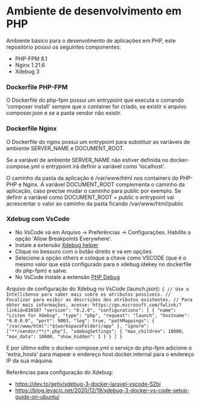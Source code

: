 # Ambiente de desenvolvimento em PHP

Ambiente básico para o desenvolmento de aplicações em PHP, este repositório possui os seguintes componentes:

- PHP-FPM 8.1
- Nginx 1.21.6
- Xdebug 3

### Dockerfile PHP-FPM

O Dockerfile do php-fpm possui um entrypoint que executa o comando 'composer install' sempre que o container for criado, se existir o arquivo composer.json e se a pasta vendor não existir.

### Dockerfile Nginx

O Dockerfile do nginx possui um entrypoint para substituir as variáveis de ambiente SERVER_NAME e DOCUMENT_ROOT. 

Se a variável de ambiente SERVER_NAME não estiver definida no docker-compose.yml o entrypoint irá definir a variável como 'localhost'.

O caminho da pasta da aplicação é /var/www/html nos containers do PHP-PHP e Nginx. A variável DOCUMENT_ROOT complementa o caminho da aplicação, caso precise mudar o caminho para public por exemplo. Se definir a variável como DOCUMENT_ROOT = public o entrypoint vai acrescentar o valor ao caminho da pasta ficando /var/www/html/public

### Xdebug com VsCode

- No VsCode vá em Arquivo -> Preferências -> Configurações. Habilite a opção 'Allow Breakpoints Everywhere'.
- Instale a extensão [Xdebug helper](https://chrome.google.com/webstore/detail/xdebug-helper/eadndfjplgieldjbigjakmdgkmoaaaoc)
- Clique no besouro com o botão direito e va em opções
- Selecione a opção others e coloque a chave como VSCODE (que é o mesmo valor que está configurado para o xdebug.idekey no dockerfile do php-fpm) e salve.
- No VsCode instale a extensão [PHP Debug](https://marketplace.visualstudio.com/items?itemName=xdebug.php-debug)

Arquivo de configuração do Xdebug no VsCode (launch.json):
`{
  // Use o IntelliSense para saber mais sobre os atributos possíveis.
  // Focalizar para exibir as descrições dos atributos existentes.
  // Para obter mais informações, acesse: https://go.microsoft.com/fwlink/?linkid=830387
  "version": "0.2.0",
  "configurations": [
    {
      "name": "Listen for Xdebug",
      "type": "php",
      "request": "launch",
      "hostname": "0.0.0.0",
      "port": 9003,
      "log": true,
      "pathMappings": {
        "/var/www/html":"${workspaceFolder}/app"
      },
      "ignore": ["**/vendor/**/*.php"],
      "xdebugSettings": {
        "max_children": 10000,
        "max_data": 10000,
        "show_hidden": 1
      }
    }
  ]
}`

E por último edite o docker-compose.yml o serviço do php-fpm adicione o 'extra_hosts' para mapear o endereço host.docker.internal para o endereço IP da sua máquina.

Referências para configuração do Xdebug:
- https://dev.to/getjv/xdebug-3-docker-laravel-vscode-52bi
- https://blog.levacic.net/2020/12/19/xdebug-3-docker-vs-code-setup-guide-on-ubuntu/
